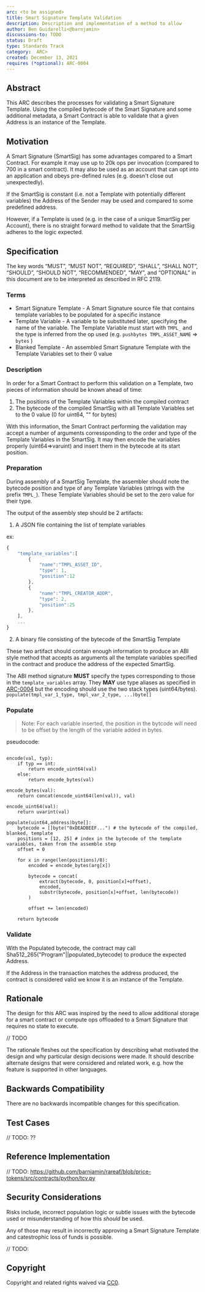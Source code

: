 ```yaml
---
arc: <to be assigned>
title: Smart Signature Template Validation
description: Description and implementation of a method to allow 
author: Ben Guidarelli<@barnjamin>
discussions-to: TODO 
status: Draft
type: Standards Track
category:  ARC>
created: December 13, 2021
requires (*optional): ARC-0004 
---
```


## Abstract

This ARC describes the processes for validating a Smart Signature Template. Using the compiled bytecode of the Smart Signature and some additional metadata, a Smart Contract is able to validate that a given Address is an instance of the Template.

## Motivation

A Smart Signature (SmartSig) has some advantages compared to a Smart Contract. For example it may use up to 20k ops per invocation (compared to 700 in a smart contract). It may also be used as an account that can opt into an application and obeys pre-defined rules (e.g. doesn't close out unexpectedly). 

If the SmartSig is constant (i.e. not a Template with potentially different variables) the Address of the Sender may be used and compared to some predefined address.

However, if a Template is used (e.g. in the case of a unique SmartSig per Account), there is no straight forward method to validate that the SmartSig adheres to the logic expected. 

## Specification

The key words “MUST”, “MUST NOT”, “REQUIRED”, “SHALL”, “SHALL NOT”, “SHOULD”, “SHOULD NOT”, “RECOMMENDED”, “MAY”, and “OPTIONAL” in this document are to be interpreted as described in RFC 2119.

### Terms

- Smart Signature Template - A Smart Signature source file that contains template variables to be populated for a specific instance
- Template Variable - A variable to be substituted later, specifying the name of the variable. The Template Variable must start with `TMPL_` and the type is inferred from the op used (e.g. `pushbytes TMPL_ASSET_NAME` => `bytes` )
- Blanked Template - An assembled Smart Signature Template with the Template Variables set to their 0 value

### Description 

In order for a Smart Contract to perform this validation on a Template, two pieces of information should be known ahead of time:

1. The positions of the Template Variables within the compiled contract
2. The bytecode of the compiled SmartSig with all Template Variables set to the 0 value (0 for uint64, "" for bytes)

With this information, the Smart Contract performing the validation may accept a number of arguments corressponding to the order and type of the Template Variables in the SmartSig. It may then encode the variables properly (uint64=>varuint) and insert them in the bytecode at its start position.

### Preparation 

During assembly of a SmartSig Template, the assembler should note the bytecode position and type of any Template Variables (strings with the prefix `TMPL_`). These Template Variables should be set to the zero value for their type. 

The output of the assembly step should be 2 artifacts:

1. A JSON file containing the list of template variables 

ex:
```js
{
    "template_variables":[
        {
            "name":"TMPL_ASSET_ID",
            "type": 1,
            "position":12
        },
        {
            "name":"TMPL_CREATOR_ADDR",
            "type": 2,
            "position":25
        },
    ],
    ...
}
```

2. A binary file consisting of the bytecode of the SmartSig Template

These two artifact should contain enough information to produce an ABI style method that accepts as arguments all the template variables specified in the contract and produce the address of the expected SmartSig.

The ABI method signature **MUST** specify the types corresponding to those in the `template_variables` array. They **MAY** use type aliases as specified in [ARC-0004](TODO) but the encoding should use the two stack types (uint64/bytes).
`populate(tmpl_var_1_type, tmpl_var_2_type, ...)byte[]`

### Populate

> Note: For each variable inserted, the position in the bytcode will need to be offset by the length of the variable added in bytes.

pseudocode:
```

encode(val, typ):
    if typ == int:
        return encode_uint64(val)
    else:
        return encode_bytes(val)

encode_bytes(val):
    return concat(encode_uint64(len(val)), val)

encode_uint64(val):
    return uvarint(val)

populate(uint64,address)byte[]:
    bytecode = []byte("0xDEADBEEF...") # the bytecode of the compiled, blanked, template
    positions = [12, 25] # index in the bytecode of the template varaiables, taken from the assemble step
    offset = 0

    for x in range(len(positions)/8):
        encoded = encode_bytes(arg[x])

        bytecode = concat(
            extract(bytecode, 0, position[x]+offset),
            encoded,
            substr(bytecode, position[x]+offset, len(bytecode))
        )

        offset += len(encoded)

    return bytecode
```


### Validate

With the Populated bytecode, the contract may call Sha512_265("Program"||populated_bytecode) to produce the expected Address. 

If the Address in the transaction matches the address produced, the contract is considered valid we know it is an instance of the Template. 


## Rationale

The design for this ARC was inspired by the need to allow additional storage for a smart contract or compute ops offloaded to a Smart Signature that requires no state to execute.


// TODO

The rationale fleshes out the specification by describing what motivated the design and why particular design decisions were made. It should describe alternate designs that were considered and related work, e.g. how the feature is supported in other languages.

## Backwards Compatibility

There are no backwards incompatible changes for this specification.

## Test Cases

// TODO: ??

## Reference Implementation

// TODO: https://github.com/barnjamin/rareaf/blob/price-tokens/src/contracts/python/tcv.py

## Security Considerations

Risks include, incorrect population logic or subtle issues with the bytecode used or misunderstanding of how this _should_ be used.

Any of those may result in incorrectly approving a Smart Signature Template and catestrophic loss of funds is possible. 

// TODO:

## Copyright
Copyright and related rights waived via [CC0](https://creativecommons.org/publicdomain/zero/1.0/).